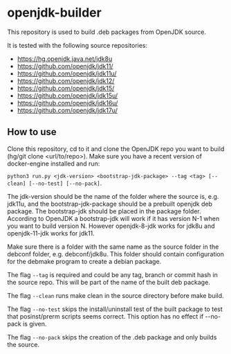 # openjdk-builder
This repository is used to build .deb packages from OpenJDK source.

It is tested with the following source repositories:

 - <https://hg.openjdk.java.net/jdk8u>
 - <https://github.com/openjdk/jdk11/>
 - <https://github.com/openjdk/jdk11u/>
 - <https://github.com/openjdk/jdk12/>
 - <https://github.com/openjdk/jdk15/>
 - <https://github.com/openjdk/jdk15u/>
 - <https://github.com/openjdk/jdk16u/>
 - <https://github.com/openjdk/jdk17u/>

## How to use

Clone this repository, cd to it and clone the OpenJDK repo you want to build (hg/git clone <url/to/repo>).
Make sure you have a recent version of docker-engine installed and run:

`python3 run.py <jdk-version> <bootstrap-jdk-package> --tag <tag> [--clean] [--no-test] [--no-pack]`.

The jdk-version should be the name of the folder where the source is, e.g. jdk11u, and the bootstrap-jdk-package should be
a prebuilt openjdk deb package. The bootstrap-jdk should be placed in the package folder. According to OpenJDK a bootstrap-jdk
will work if it has version N-1 when you want to build version N. However openjdk-8-jdk works for jdk8u and openjdk-11-jdk
works for jdk11.

Make sure there is a folder with the same name as the source folder in the debconf folder, e.g. debconf/jdk8u. This folder
should contain configuration for the debmake program to create a debian package.

The flag `--tag` is required and could be any tag, branch or commit hash in the source repo. This will be part of the name
of the built deb package.

The flag `--clean` runs make clean in the source directory before make build.

The flag `--no-test` skips the install/uninstall test of the built package to test that posinst/prerm scripts seems correct.
This option has no effect if --no-pack is given.

The flag `--no-pack` skips the creation of the .deb package and only builds the source.
